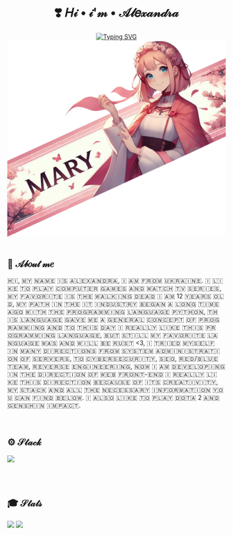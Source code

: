 <h1 align="center">❣️ 𝐻𝒾 • 𝒾'𝓂 • 𝒜𝓁𝑒𝓍𝒶𝓃𝒹𝓇𝒶</h1>
<div align="center"><a href="https://git.io/typing-svg"><img src="https://readme-typing-svg.demolab.com?font=Rowdies&size=22&pause=1000&color=D66E76&center=true&vCenter=true&random=false&width=435&lines=Front-End;CyberSecurity" alt="Typing SVG" /></a></a></div>
<div>
  <img src="https://github.com/Mary064/Mary064/blob/main/headerorig.png">  
<div/>
<br>
<div>
  <h2>🌸 𝒜𝒷𝑜𝓊𝓉 𝓂𝑒</h2>
🇭‌🇮‌, 🇲‌🇾‌ 🇳‌🇦‌🇲‌🇪‌ 🇮‌🇸‌ 🇦‌🇱‌🇪‌🇽‌🇦‌🇳‌🇩‌🇷‌🇦‌‌, 🇮‌ 🇦‌🇲‌‌ 🇫‌🇷‌🇴‌🇲‌ 🇺‌🇰‌🇷‌🇦‌🇮‌🇳‌🇪‌. 🇮‌ 🇱‌🇮‌🇰‌🇪‌ 🇹‌🇴‌ 🇵‌🇱‌🇦‌🇾‌ 🇨‌🇴‌🇲‌🇵‌🇺‌🇹‌🇪‌🇷‌ 🇬‌🇦‌🇲‌🇪‌🇸‌ 🇦‌🇳‌🇩‌ 🇼‌🇦‌🇹‌🇨‌🇭‌ 🇹‌🇻‌ 🇸‌🇪‌🇷‌🇮‌🇪‌🇸‌, 🇲‌🇾‌ 🇫‌🇦‌🇻‌🇴‌🇷‌🇮‌🇹‌🇪‌ 🇮‌🇸‌ 🇹‌🇭‌🇪‌ 🇼‌🇦‌🇱‌🇰‌🇮‌🇳‌🇬‌ 🇩‌🇪‌🇦‌🇩‌ 🇮‌ 🇦‌🇲‌ 12 🇾‌🇪‌🇦‌🇷‌🇸‌ 🇴‌🇱‌🇩‌, 🇲‌🇾‌ 🇵‌🇦‌🇹‌🇭‌ 🇮‌🇳‌ 🇹‌🇭‌🇪‌ 🇮‌🇹‌ 🇮‌🇳‌🇩‌🇺‌🇸‌🇹‌🇷‌🇾‌ 🇧‌🇪‌🇬‌🇦‌🇳‌ 🇦‌ 🇱‌🇴‌🇳‌🇬‌ 🇹‌🇮‌🇲‌🇪‌ 🇦‌🇬‌🇴‌ 🇼‌🇮‌🇹‌🇭‌ 🇹‌🇭‌🇪‌ 🇵‌🇷‌🇴‌🇬‌🇷‌🇦‌🇲‌🇲‌🇮‌🇳‌🇬‌ 🇱‌🇦‌🇳‌🇬‌🇺‌🇦‌🇬‌🇪‌ 🇵‌🇾‌🇹‌🇭‌🇴‌🇳‌, 🇹‌🇭‌🇮‌🇸‌ 🇱‌🇦‌🇳‌🇬‌🇺‌🇦‌🇬‌🇪‌ 🇬‌🇦‌🇻‌🇪‌ 🇲‌🇪‌ 🇦‌ 🇬‌🇪‌🇳‌🇪‌🇷‌🇦‌🇱‌ 🇨‌🇴‌🇳‌🇨‌🇪‌🇵‌🇹‌ 🇴‌🇫‌ 🇵‌🇷‌🇴‌🇬‌🇷‌🇦‌🇲‌🇲‌🇮‌🇳‌🇬‌ 🇦‌🇳‌🇩‌ 🇹‌🇴‌ 🇹‌🇭‌🇮‌🇸‌ 🇩‌🇦‌🇾‌ 🇮‌ 🇷‌🇪‌🇦‌🇱‌🇱‌🇾‌ 🇱‌🇮‌🇰‌🇪‌ 🇹‌🇭‌🇮‌🇸‌ 🇵‌🇷‌🇴‌🇬‌🇷‌🇦‌🇲‌🇲‌🇮‌🇳‌🇬‌ 🇱‌🇦‌🇳‌🇬‌🇺‌🇦‌🇬‌🇪‌, 🇧‌🇺‌🇹‌ 🇸‌🇹‌🇮‌🇱‌🇱‌ 🇲‌🇾‌ 🇫‌🇦‌🇻‌🇴‌🇷‌🇮‌🇹‌🇪‌ 🇱‌🇦‌🇳‌🇬‌🇺‌🇦‌🇬‌🇪‌ 🇼‌🇦‌🇸‌ 🇦‌🇳‌🇩‌ 🇼‌🇮‌🇱‌🇱‌ 🇧‌🇪‌ 🇷‌🇺‌🇸‌🇹‌ <3, 🇮‌ 🇹‌🇷‌🇮‌🇪‌🇩‌ 🇲‌🇾‌🇸‌🇪‌🇱‌🇫‌ 🇮‌🇳‌ 🇲‌🇦‌🇳‌🇾‌ 🇩‌🇮‌🇷‌🇪‌🇨‌🇹‌🇮‌🇴‌🇳‌🇸‌ 🇫‌🇷‌🇴‌🇲‌ 🇸‌🇾‌🇸‌🇹‌🇪‌🇲‌ 🇦‌🇩‌🇲‌🇮‌🇳‌🇮‌🇸‌🇹‌🇷‌🇦‌🇹‌🇮‌🇴‌🇳‌ 🇴‌🇫‌ 🇸‌🇪‌🇷‌🇻‌🇪‌🇷‌🇸‌, 🇹‌🇴‌ 🇨‌🇾‌🇧‌🇪‌🇷‌🇸‌🇪‌🇨‌🇺‌🇷‌🇮‌🇹‌🇾‌, 🇸‌🇪‌🇴‌, 🇷‌🇪‌🇩‌/🇧‌🇱‌🇺‌🇪‌ 🇹‌🇪‌🇦‌🇲‌, 🇷‌🇪‌🇻‌🇪‌🇷‌🇸‌🇪‌ 🇪‌🇳‌🇬‌🇮‌🇳‌🇪‌🇪‌🇷‌🇮‌🇳‌🇬‌, 🇳‌🇴‌🇼‌ 🇮‌ 🇦‌🇲‌ 🇩‌🇪‌🇻‌🇪‌🇱‌🇴‌🇵‌🇮‌🇳‌🇬‌ 🇮‌🇳‌ 🇹‌🇭‌🇪‌ 🇩‌🇮‌🇷‌🇪‌🇨‌🇹‌🇮‌🇴‌🇳‌ 🇴‌🇫‌ 🇼‌🇪‌🇧‌ 🇫‌🇷‌🇴‌🇳‌🇹‌-🇪‌🇳‌🇩‌ 🇮‌ 🇷‌🇪‌🇦‌🇱‌🇱‌🇾‌ 🇱‌🇮‌🇰‌🇪‌ 🇹‌🇭‌🇮‌🇸‌ 🇩‌🇮‌🇷‌🇪‌🇨‌🇹‌🇮‌🇴‌🇳‌ 🇧‌🇪‌🇨‌🇦‌🇺‌🇸‌🇪‌ 🇴‌🇫‌ 🇮‌🇹‌🇸‌ 🇨‌🇷‌🇪‌🇦‌🇹‌🇮‌🇻‌🇮‌🇹‌🇾‌, 🇲‌🇾‌ 🇸‌🇹‌🇦‌🇨‌🇰‌ 🇦‌🇳‌🇩‌ 🇦‌🇱‌🇱‌ 🇹‌🇭‌🇪‌ 🇳‌🇪‌🇨‌🇪‌🇸‌🇸‌🇦‌🇷‌🇾‌ 🇮‌🇳‌🇫‌🇴‌🇷‌🇲‌🇦‌🇹‌🇮‌🇴‌🇳‌ 🇾‌🇴‌🇺‌ 🇨‌🇦‌🇳‌ 🇫‌🇮‌🇳‌🇩‌ 🇧‌🇪‌🇱‌🇴‌🇼‌. 🇮‌ 🇦‌🇱‌🇸‌🇴‌ 🇱‌🇮‌🇰‌🇪‌ 🇹‌🇴‌ 🇵‌🇱‌🇦‌🇾‌ 🇩‌🇴‌🇹‌🇦‌ 2 🇦‌🇳‌🇩‌ 🇬‌🇪‌🇳‌🇸‌🇭‌🇮‌🇳‌ 🇮‌🇲‌🇵‌🇦‌🇨‌🇹‌. 
</div>
  <br>
    <br>

<div>
  <h2>⚙️ 𝒮𝓉𝒶𝒸𝓀</h2>
  <p>
  <a href="https://skillicons.dev">
    <img src="https://skillicons.dev/icons?i=html,css,js,ts,rust,c,python,ruby,robloxstudio,sass,git,react,bash,figma,linux,windows,kali,vscode,webstorm,pycharm,vite,tailwind,gulp" />
  </a>
</p>
</div>
  <br>
    <br>
<div>
  <h2>🎓 𝒮𝓉𝒶𝓉𝓈</h2>
<div>
    <a>
     <img height=270 align="center" src="https://github-readme-stats.vercel.app/api/wakatime?username=Mary666/">
  </a>
<a>
  <img height=270 align="center" src="https://github-readme-stats.vercel.app/api/top-langs/?username=Mary064&layout=pie"/>
</a>
</div>
</div>
